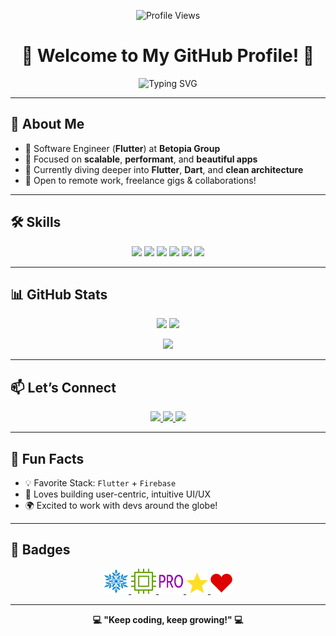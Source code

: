 <!-- Profile View Counter -->
<p align="center">
  <img src="https://komarev.com/ghpvc/?username=masumraj1&style=for-the-badge" alt="Profile Views" />
</p>

<h1 align="center">🌟 Welcome to My GitHub Profile! 🌟</h1>

<!-- Typing SVG -->
<p align="center">
  <img src="https://readme-typing-svg.herokuapp.com?font=Fira+Code&weight=500&size=24&pause=1000&color=F70000&width=435&lines=Hi+there!+I'm+Masum+Raj;Flutter+Developer+%7C+Tech+Enthusiast;Always+learning+and+exploring!" alt="Typing SVG" />
</p>

---

## 🚀 About Me
- 💼  Software Engineer (**Flutter**) at **Betopia Group**
- 📱 Focused on **scalable**, **performant**, and **beautiful apps**
- 🌱 Currently diving deeper into **Flutter**, **Dart**, and **clean architecture**
- 🤝 Open to remote work, freelance gigs & collaborations!

---

## 🛠️ Skills
<p align="center">
  <img src="https://img.shields.io/badge/Dart-0175C2?style=for-the-badge&logo=dart&logoColor=white" />
  <img src="https://img.shields.io/badge/Flutter-02569B?style=for-the-badge&logo=flutter&logoColor=white" />
  <img src="https://img.shields.io/badge/Firebase-FFCA28?style=for-the-badge&logo=firebase&logoColor=black" />
  <img src="https://img.shields.io/badge/GitHub-181717?style=for-the-badge&logo=github&logoColor=white" />
  <img src="https://img.shields.io/badge/Google%20Maps-4285F4?style=for-the-badge&logo=google-maps&logoColor=white" />
  <img src="https://img.shields.io/badge/Google%20Calendar-34A853?style=for-the-badge&logo=google-calendar&logoColor=white" />
</p>

---

## 📊 GitHub Stats
<p align="center">
  <img src="https://github-readme-stats.vercel.app/api?username=masumraj1&show_icons=true&theme=tokyonight&hide_border=true" width="48%" />
  <img src="https://github-readme-streak-stats.herokuapp.com?user=masumraj1&theme=tokyonight&hide_border=true" width="48%" />
</p>
<p align="center">
  <img src="https://github-readme-stats.vercel.app/api/top-langs/?username=masumraj1&layout=compact&theme=tokyonight&hide_border=true" width="50%" />
</p>

---

## 📫 Let’s Connect
<p align="center">
  <a href="https://www.facebook.com/sadibestu" target="_blank">
    <img src="https://img.shields.io/badge/Facebook-1877F2?style=for-the-badge&logo=facebook&logoColor=white" />
  </a>
  <a href="[https://linkedin.com](https://www.linkedin.com/in/flutterapp/)" target="_blank">
    <img src="https://img.shields.io/badge/LinkedIn-0A66C2?style=for-the-badge&logo=linkedin&logoColor=white" />
  </a>
  <a href="mailto:masumrna927@gmail.com">
    <img src="https://img.shields.io/badge/Email-EA4335?style=for-the-badge&logo=gmail&logoColor=white" />
  </a>
</p>

---

## 🎯 Fun Facts
- 💡 Favorite Stack: `Flutter` + `Firebase`
- 🎨 Loves building user-centric, intuitive UI/UX
- 🌍 Excited to work with devs around the globe!

---

## 🏅 Badges
<p align="center">
  <a href="https://archiveprogram.github.com/">
    <img src="https://raw.githubusercontent.com/acervenky/animated-github-badges/master/assets/acbadge.gif" width="40" height="40" />
  </a>
  <a href="https://docs.github.com/en/developers">
    <img src="https://raw.githubusercontent.com/acervenky/animated-github-badges/master/assets/devbadge.gif" width="40" height="40" />
  </a>
  <a href="https://github.com/pricing">
    <img src="https://raw.githubusercontent.com/acervenky/animated-github-badges/master/assets/pro.gif" width="40" height="40" />
  </a>
  <a href="https://stars.github.com/">
    <img src="https://raw.githubusercontent.com/acervenky/animated-github-badges/master/assets/starbadge.gif" width="35" height="35" />
  </a>
  <a href="https://github.com/sponsors">
    <img src="https://raw.githubusercontent.com/acervenky/animated-github-badges/master/assets/sponsorbadge.gif" width="35" height="35" />
  </a>
</p>

---

<p align="center">
  <b>💻 "Keep coding, keep growing!" 💻</b>
</p>
